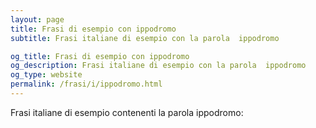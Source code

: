 ```yaml
---
layout: page
title: Frasi di esempio con ippodromo 
subtitle: Frasi italiane di esempio con la parola  ippodromo

og_title: Frasi di esempio con ippodromo 
og_description: Frasi italiane di esempio con la parola  ippodromo
og_type: website
permalink: /frasi/i/ippodromo.html
---
```


Frasi italiane di esempio contenenti la parola ippodromo:


